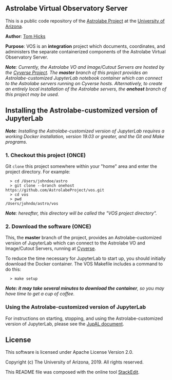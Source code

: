 ﻿
## Astrolabe Virtual Observatory Server

This is a public code repository of the [Astrolabe Project](http://astrolabe.arizona.edu/) at the [University of Arizona](http://www.arizona.edu).

**Author**: [Tom Hicks](https://github.com/hickst)

**Purpose**: VOS is an **integration** project which documents, coordinates, and administers the separate containerized components of the Astrolabe Virtual Observatory Server.

***Note**: Currently, the Astrolabe VO and Image/Cutout Servers are hosted by the [Cyverse Project](http://cyverse.org). The **master** branch of this project provides an Astrolabe-customized JupyterLab notebook container which can connect to the Astrolabe servers running on Cyverse hosts. Alternatively, to create an entirely local installation of the Astrolabe servers, the **onehost** branch of this project may be used.*


## Installing the Astrolabe-customized version of JupyterLab

***Note**: Installing the Astrolabe-customized version of JupyterLab requires a working Docker installation, version 19.03 or greater, and the Git and Make programs.*


### 1. Checkout this project (ONCE)

Git `clone` this project somewhere within your "home" area and enter the project directory. For example:
```
  > cd /Users/johndoe/astro
  > git clone --branch onehost https://github.com/AstrolabeProject/vos.git
  > cd vos
  > pwd
/Users/johndo/astro/vos
```

***Note**: hereafter, this directory will be called the "VOS project directory".*


### 2. Download the software (ONCE)

This, the **master** branch of the project, provides an Astrolabe-customized version of JupyterLab which can connect to the Astrolabe VO and Image/Cutout Servers, running at [Cyverse](http://cyverse.org).

To reduce the time necessary for JupyterLab to start up, you should initially download the Docker container. The VOS Makefile includes a command to do this:
```
  > make setup
```
***Note: it may take several minutes to download the container**, so you may have time to get a cup of coffee.*


### Using the Astrolabe-customized version of JupyterLab

For instructions on starting, stopping, and using the Astrolabe-customized version of JupyterLab, please see the [JupAL document](https://github.com/AstrolabeProject/vos/blob/master/docs/JupAL.md).


## License

This software is licensed under Apache License Version 2.0.

Copyright (c) The University of Arizona, 2019. All rights reserved.

This README file was composed with the online tool [StackEdit](https://stackedit.io/).
